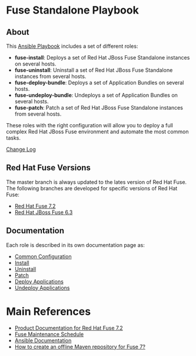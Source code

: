 # Fuse Standalone Playbook

## About
This [Ansible Playbook](http://docs.ansible.com/ansible/playbooks.html) includes
a set of different roles:

* **fuse-install**: Deploys a set of Red Hat JBoss Fuse Standalone instances on several hosts.
* **fuse-uninstall**: Uninstall a set of Red Hat JBoss Fuse Standalone instances from several hosts.
* **fuse-deploy-bundle**: Deploys a set of Application Bundles on several hosts.
* **fuse-undeploy-bundle**: Undeploys a set of Application Bundles on several hosts.
* **fuse-patch**: Patch a set of Red Hat JBoss Fuse Standalone instances from several hosts.

These roles with the right configuration will allow you to deploy a full complex
Red Hat JBoss Fuse environment and automate the most common tasks.

[Change Log](./Changelog.md)

## Red Hat Fuse Versions

The master branch is always updated to the lates version of Red Hat Fuse. The following branches
are developed for specific versions of Red Hat Fuse:

* [Red Hat Fuse 7.2](https://github.com/rmarting/ansible-playbook-fuse/tree/fuse-7.2)
* [Red Hat JBoss Fuse 6.3](https://github.com/rmarting/ansible-playbook-fuse/tree/fuse-6.3)

## Documentation

Each role is described in its own documentation page as:

* [Common Configuration](./documentation/01-common.md)
* [Install](./documentation/02-install.md)
* [Uninstall](./documentation/03-uninstall.md)
* [Patch](./documentation/04-patch.md)
* [Deploy Applications](./documentation/05-deploy.md)
* [Undeploy Applications](./documentation/06-undeploy.md)

# Main References

* [Product Documentation for Red Hat Fuse 7.2](https://access.redhat.com/documentation/en-us/red_hat_fuse/7.2/)
* [Fuse Maintenance Schedule](https://access.redhat.com/articles/2939351#header70Top)
* [Ansible Documentation](http://docs.ansible.com/ansible/)
* [How to create an offline Maven repository for Fuse 7?](https://access.redhat.com/solutions/3746581)

